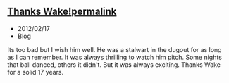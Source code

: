 ## [Thanks Wake!](http://espn.go.com/boston/mlb/story/_/id/7585718/tim-wakefield-retire-17-seasons-boston-red-sox)[permalink](./thanks-wake)
- 2012/02/17
- Blog

Its too bad but I wish him well.  He was a stalwart in the dugout for as long as I can remember.  It was always thrilling to watch him pitch.  Some nights that ball danced, others it didn't.  But it was always exciting.  Thanks Wake for a solid 17 years.